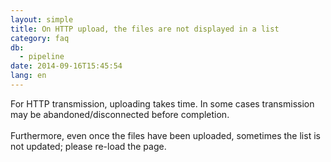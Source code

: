 ```yaml
---
layout: simple
title: On HTTP upload, the files are not displayed in a list
category: faq
db:
  - pipeline
date: 2014-09-16T15:45:54
lang: en
---
```




For HTTP transmission, uploading takes time. In some cases transmission may be abandoned/disconnected before completion.<br><br>Furthermore, even once the files have been uploaded, sometimes the list is not updated; please re-load the page.